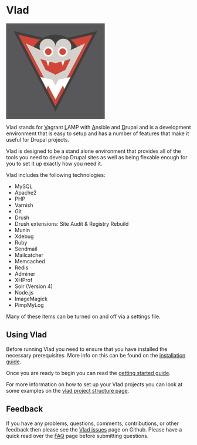 <h1>Vlad</h1>

<svg style="background-color:#58585A;padding:20px" width="229px" height="220px" viewBox="0 0 229 220" version="1.1" xmlns="http://www.w3.org/2000/svg" xmlns:xlink="http://www.w3.org/1999/xlink" xmlns:sketch="http://www.bohemiancoding.com/sketch/ns">
    <!-- Generator: Sketch 3.2.2 (9983) - http://www.bohemiancoding.com/sketch -->
    <title>Slice 1</title>
    <desc>Created with Sketch.</desc>
    <defs>
        <path id="path-1" d="M41.556,11.432 L0.233,0.057 L14.556,29.432 L41.556,42.801 L68.556,29.432 L82.879,0.057 L41.556,11.432"></path>
    </defs>
    <g id="Page-1" stroke="none" stroke-width="1" fill="none" fill-rule="evenodd" sketch:type="MSPage">
        <g id="vlad-logo" sketch:type="MSLayerGroup">
            <path d="M114.611,27.307 L0,0.626 L114.563,220 L229.006,0.651 L114.611,27.307" id="Fill-1" fill="#3F403D" sketch:type="MSShapeGroup"></path>
            <path d="M114.556,205.307 L216.122,10.64 L114.556,34.307 L12.896,10.64 L114.556,205.307" id="Fill-2" fill="#D14538" sketch:type="MSShapeGroup"></path>
            <path d="M114.556,71.838 L173.892,44.345 C161.772,24.248 139.736,10.807 114.556,10.807 C89.377,10.807 67.341,24.248 55.221,44.345 L114.556,71.838" id="Fill-3" fill="#3F403D" sketch:type="MSShapeGroup"></path>
            <path d="M155.879,52.691 L73.233,52.691 L33.556,34.307 L114.556,187.307 L195.556,34.307 L155.879,52.691" id="Fill-4" fill="#D4D1CC" sketch:type="MSShapeGroup"></path>
            <path d="M157.759,43.432 C157.759,55.375 148.078,65.057 136.134,65.057 C124.191,65.057 114.509,55.375 114.509,43.432 C114.509,31.488 124.191,21.807 136.134,21.807 C148.078,21.807 157.759,31.488 157.759,43.432" id="Fill-5" fill="#D4D1CC" sketch:type="MSShapeGroup"></path>
            <path d="M114.556,43.432 C114.556,55.375 104.875,65.057 92.931,65.057 C80.987,65.057 71.306,55.375 71.306,43.432 C71.306,31.488 80.987,21.807 92.931,21.807 C104.875,21.807 114.556,31.488 114.556,43.432" id="Fill-6" fill="#D4D1CC" sketch:type="MSShapeGroup"></path>
            <path d="M102.218,43.306 L126.218,43.306 L126.218,55.306 L102.218,55.306 L102.218,43.306 Z" id="Fill-7" fill="#D4D1CC" sketch:type="MSShapeGroup"></path>
            <path d="M108.556,56.932 C108.556,64.388 102.512,70.432 95.056,70.432 C87.6,70.432 81.556,64.388 81.556,56.932 C81.556,49.476 87.6,43.432 95.056,43.432 C102.512,43.432 108.556,49.476 108.556,56.932" id="Fill-8" fill="#FFFFFF" sketch:type="MSShapeGroup"></path>
            <path d="M104.056,56.932 C104.056,61.902 100.027,65.932 95.056,65.932 C90.085,65.932 86.056,61.902 86.056,56.932 C86.056,51.961 90.085,47.932 95.056,47.932 C100.027,47.932 104.056,51.961 104.056,56.932" id="Fill-9" fill="#D14538" sketch:type="MSShapeGroup"></path>
            <path d="M147.556,56.932 C147.556,64.388 141.512,70.432 134.056,70.432 C126.6,70.432 120.556,64.388 120.556,56.932 C120.556,49.476 126.6,43.432 134.056,43.432 C141.512,43.432 147.556,49.476 147.556,56.932" id="Fill-10" fill="#FFFFFF" sketch:type="MSShapeGroup"></path>
            <path d="M143.056,56.932 C143.056,61.902 139.027,65.932 134.056,65.932 C129.085,65.932 125.056,61.902 125.056,56.932 C125.056,51.961 129.085,47.932 134.056,47.932 C139.027,47.932 143.056,51.961 143.056,56.932" id="Fill-11" fill="#D14538" sketch:type="MSShapeGroup"></path>
            <path d="M114.556,88.432 L73.233,77.057 L87.556,106.432 L114.556,119.801 L141.556,106.432 L155.879,77.057 L114.556,88.432" id="Fill-12" fill="#D14538" sketch:type="MSShapeGroup"></path>
            <g id="Group-16" transform="translate(73.000000, 77.000000)">
                <mask id="mask-2" sketch:name="Clip 14" fill="white">
                    <use xlink:href="#path-1"></use>
                </mask>
                <g id="Clip-14"></g>
                <path d="M8.556,-20.068 L21.34,19.306 L35.556,-20.068 L8.556,-20.068" id="Fill-13" fill="#FFFFFF" sketch:type="MSShapeGroup" mask="url(#mask-2)"></path>
                <path d="M47.556,-20.068 L61.772,19.306 L74.556,-20.068 L47.556,-20.068" id="Fill-15" fill="#FFFFFF" sketch:type="MSShapeGroup" mask="url(#mask-2)"></path>
            </g>
            <path d="M155.879,125.988 L123.556,133.182 L114.556,149.12 L105.556,133.182 L73.233,126.053 L90.142,158.556 L94.34,149.12 L114.556,187.307 L134.772,149.12 L138.968,158.556 L155.879,125.988" id="Fill-17" fill="#FFFFFF" sketch:type="MSShapeGroup"></path>
        </g>
    </g>
</svg>

Vlad stands for <u>V</u>agrant <u>L</u>AMP with <u>A</u>nsible and <u>D</u>rupal and is a development environment 
that is easy to setup and has a number of features that make it useful for Drupal projects.

Vlad is designed to be a stand alone environment that provides all of the tools you need to develop Drupal sites as well as being flexable enough for you to set it up exactly how you need it.

Vlad includes the following technologies:

- MySQL
- Apache2
- PHP
- Varnish
- Git
- Drush
- Drush extensions: Site Audit & Registry Rebuild
- Munin
- Xdebug
- Ruby
- Sendmail
- Mailcatcher
- Memcached
- Redis
- Adminer
- XHProf
- Solr (Version 4)
- Node.js
- ImageMagick
- PimpMyLog

Many of these items can be turned on and off via a settings file.

## Using Vlad

Before running Vlad you need to ensure that you have installed the necessary prerequisites. More info on this can be found on the [installation guide](usage/installation.md).

Once you are ready to begin you can read the [getting started guide](usage/getting_started.md).

For more information on how to set up your Vlad projects you can look at some examples on the [vlad project structure page](usage/project_structure.md).

## Feedback

If you have any problems, questions, comments, contributions, or other feedback then please see the [Vlad issues](https://github.com/hashbangcode/vlad/issues) page on Github. Please have a quick read over the [FAQ](project/faq.md) page before submitting questions.